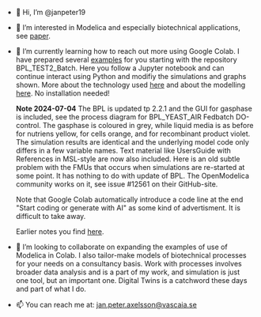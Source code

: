 - 👋 Hi, I’m @janpeter19
- 👀 I’m interested in Modelica and especially biotechnical applications, see
[paper](https://www.researchgate.net/publication/378889007_Design_ideas_behind_Bioprocess_Library_for_Modelica).
- 🌱 I’m currently learning how to reach out more using Google Colab. I have prepared several 
[examples](https://github.com/janpeter19/References/blob/main/Examples_used.md)
for you starting with the repository BPL_TEST2_Batch. Here you follow a Jupyter notebook and can continue interact using Python and modifiy the simulations and graphs shown. More about the technology used
[here](https://github.com/janpeter19/References/blob/main/Technology_used.md) and about the modelling 
[here](https://github.com/janpeter19/References/blob/main/Modelling_used.md).
No installation needed! 

  **Note 2024-07-04**
The BPL is updated tp 2.2.1 and the GUI for gasphase is included, see the process diagram for BPL\_YEAST\_AIR Fedbatch DO-control. The gasphase is coloured in grey, while liquid media is as before for nutriens yellow, for cells orange, and for recombinant product violet. The simulation results are identical and the underlying model code only differs in a few variable names. Text material like UsersGuide with References in MSL-style are now also included. Here is an old subtle problem with the FMUs that occurs when simulations are re-started at some point. It has nothing to do with update of BPL. The OpenModelica community works on it, see issue #12561 on their GitHub-site. 

  Note that Google Colab automatically introduce a code line at the end "Start coding or generate with AI" as some kind of advertisment. It is difficult to take away.

  Earlier notes you find [here](https://github.com/janpeter19/References/blob/main/Notes.md).

- 💞️ I’m looking to collaborate on expanding the examples of use of Modelica in Colab. I also tailor-make models of biotechnical processes for your needs on a consultancy basis. Work with processes involves broader data analysis and is a part of my work, and simulation is just one tool, but an important one. Digital Twins is a catchword these days and part of what I do.

- 📫 You can reach me at: jan.peter.axelsson@vascaia.se

<!---
janpeter19/janpeter19 is a ✨ special ✨ repository because its `README.md` (this file) appears on your GitHub profile.
You can click the Preview link to take a look at your changes.
--->
